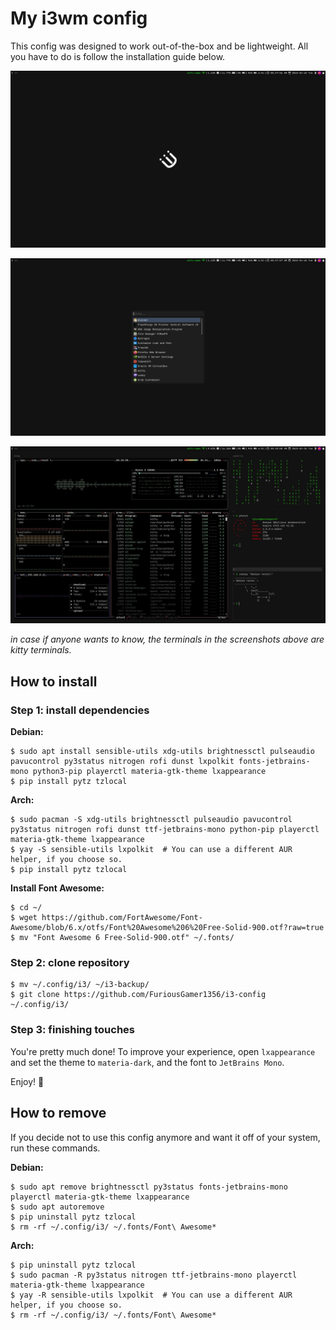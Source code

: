 # My i3wm config
This config was designed to work out-of-the-box and be lightweight. All you have to do is follow the installation guide below.

![screenshot-1](screenshots/screenshot-1.jpg)

![screenshot-2](screenshots/screenshot-2.jpg)

![screenshot-3](screenshots/screenshot-3.jpg)

*in case if anyone wants to know, the terminals in the screenshots above are kitty terminals.*

## How to install

### Step 1: install dependencies

**Debian:**
```
$ sudo apt install sensible-utils xdg-utils brightnessctl pulseaudio pavucontrol py3status nitrogen rofi dunst lxpolkit fonts-jetbrains-mono python3-pip playerctl materia-gtk-theme lxappearance
$ pip install pytz tzlocal
```

**Arch:**
```
$ sudo pacman -S xdg-utils brightnessctl pulseaudio pavucontrol py3status nitrogen rofi dunst ttf-jetbrains-mono python-pip playerctl materia-gtk-theme lxappearance
$ yay -S sensible-utils lxpolkit  # You can use a different AUR helper, if you choose so.
$ pip install pytz tzlocal
```

**Install Font Awesome:**
```
$ cd ~/
$ wget https://github.com/FortAwesome/Font-Awesome/blob/6.x/otfs/Font%20Awesome%206%20Free-Solid-900.otf?raw=true
$ mv "Font Awesome 6 Free-Solid-900.otf" ~/.fonts/
```

### Step 2: clone repository

```
$ mv ~/.config/i3/ ~/i3-backup/
$ git clone https://github.com/FuriousGamer1356/i3-config ~/.config/i3/
```

### Step 3: finishing touches

You're pretty much done! To improve your experience, open `lxappearance` and set the theme to `materia-dark`, and the font to `JetBrains Mono`.

Enjoy! :tada:

## How to remove

If you decide not to use this config anymore and want it off of your system, run these commands.

**Debian:**
```
$ sudo apt remove brightnessctl py3status fonts-jetbrains-mono playerctl materia-gtk-theme lxappearance
$ sudo apt autoremove
$ pip uninstall pytz tzlocal
$ rm -rf ~/.config/i3/ ~/.fonts/Font\ Awesome*
```

**Arch:**
```
$ pip uninstall pytz tzlocal
$ sudo pacman -R py3status nitrogen ttf-jetbrains-mono playerctl materia-gtk-theme lxappearance
$ yay -R sensible-utils lxpolkit  # You can use a different AUR helper, if you choose so.
$ rm -rf ~/.config/i3/ ~/.fonts/Font\ Awesome*
```
